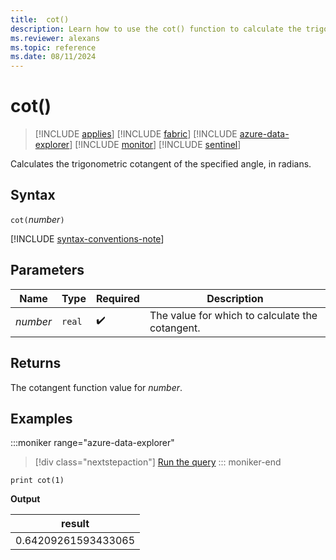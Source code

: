 ```yaml
---
title:  cot()
description: Learn how to use the cot() function to calculate the trigonometric cotangent of the specified angle in radians.
ms.reviewer: alexans
ms.topic: reference
ms.date: 08/11/2024
---
```

# cot()

> [!INCLUDE [applies](../includes/applies-to-version/applies.md)] [!INCLUDE [fabric](../includes/applies-to-version/fabric.md)] [!INCLUDE [azure-data-explorer](../includes/applies-to-version/azure-data-explorer.md)] [!INCLUDE [monitor](../includes/applies-to-version/monitor.md)] [!INCLUDE [sentinel](../includes/applies-to-version/sentinel.md)]

Calculates the trigonometric cotangent of the specified angle, in radians.

## Syntax

`cot(`*number*`)`

[!INCLUDE [syntax-conventions-note](../includes/syntax-conventions-note.md)]

## Parameters

| Name | Type | Required | Description |
|--|--|--|--|
| *number* | `real` |  :heavy_check_mark: | The value for which to calculate the cotangent. |

## Returns

The cotangent function value for *number*.

## Examples

:::moniker range="azure-data-explorer"
> [!div class="nextstepaction"]
> <a href="https://dataexplorer.azure.com/clusters/help/databases/Samples?query=H4sIAAAAAAAAAysoyswrUUjOL9Ew1AQA9l3LZAwAAAA=" target="_blank">Run the query</a>
::: moniker-end

```kusto
print cot(1)
```

**Output**

|result|
|--|
|0.64209261593433065|
